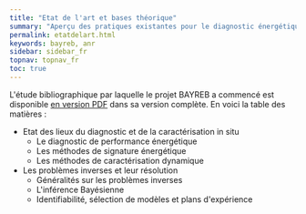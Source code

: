 ```yaml
---
title: "Etat de l'art et bases théorique"
summary: "Aperçu des pratiques existantes pour le diagnostic énergétique, et revue bibliographique des problématiques inhérentes aux problèmes inverses"
permalink: etatdelart.html
keywords: bayreb, anr
sidebar: sidebar_fr
topnav: topnav_fr
toc: true
---
```


L'étude bibliographique par laquelle le projet BAYREB a commencé est disponible [en version PDF](https://github.com/locie/bayreb/blob/master/Reports/Livrable%20A1%20-%20etat%20des%20lieux.pdf) dans sa version complète. En voici la table des matières :

* Etat des lieux du diagnostic et de la caractérisation in situ
  * Le diagnostic de performance énergétique
  * Les méthodes de signature énergétique
  * Les méthodes de caractérisation dynamique
* Les problèmes inverses et leur résolution
  * Généralités sur les problèmes inverses
  * L'inférence Bayésienne
  * Identifiabilité, sélection de modèles et plans d'expérience
